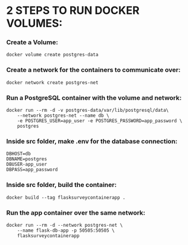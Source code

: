 # 2 STEPS TO RUN DOCKER VOLUMES:

### Create a Volume:
```shell
docker volume create postgres-data
```

### Create a network for the containers to communicate over:
```shell
docker network create postgres-net
```
### Run a PostgreSQL container with the volume and network:
```
docker run --rm -d -v postgres-data/var/lib/postgresql/data\
    --network postgres-net --name db \
    -e POSTGRES_USER=app_user -e POSTGRES_PASSWORD=app_password \
    postgres
```

### Inside src folder, make .env for the database connection:
```
DBHOST=db
DBNAME=postgres
DBUSER-app_user
DBPASS=app_password
```

### Inside src folder, build the container:
```
docker build --tag flasksurveycontainerapp .
```

### Run the app container over the same network:
```
docker run --rm -d --network postgres-net \
    --name flask-db-app -p 50505:50505 \
    flasksurveycontainerapp 
```

